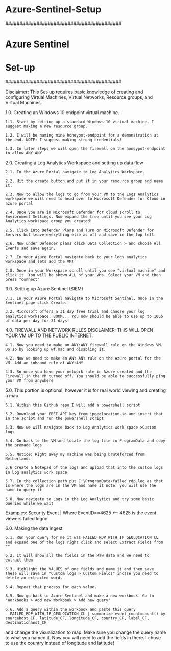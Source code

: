 # Azure-Sentinel-Setup

#########################################
#              Azure Sentinel           #
#                  Set-up               #
#########################################

Disclaimer: This Set-up requires basic knowledge of creating and configuring Virtual Machines, Virtual Networks, Resource groups, and Virtual Machines.


1.0. Creating an Windows 10 endpoint virtual machine.

    1.1. Start by setting up a standard Windows 10 virtual machine. I suggest making a new resource group.

    1.2. I will be naming mine honeypot-endpoint for a demonstration at the end. NOTE: I suggest making strong credentials!

    1.3. In later steps we will open the firewall on the honeypot-endpoint to allow ANY:ANY

2.0. Creating a Log Analytics Workspace and setting up data flow

    2.1. In the Azure Portal navigate to Log Analytics Workspace.

    2.2. Hit the create button and put it in your resource group and name it.

    2.3. Now to allow the logs to go from your VM to the Logs Analytics workspace we will need to head over to Microsoft Defender for Cloud in azure portal

    2.4. Once you are in Microsoft Defender for cloud scroll to Enviornment Settings. Now expand the tree until you see your Log Analytics workspace group you created!

    2.5. Click into Defender Plans and Turn on Microsoft Defender for Servers but leave everything else as off and save in the top left.

    2.6. Now under Defender plans click Data Collection > and choose All Events and save again.

    2.7. In your Azure Portal navigate back to your logs analytics workspace and lets add the VM!

    2.8. Once in your Workspace scroll until you see "virtual machine" and click it. You will be shown ALL of your VMs. Select your VM and then press "connect"

3.0. Setting up Azure Sentinel (SIEM)

    3.1. In your Azure Portal navigate to Microsoft Sentinel. Once in the Sentinel page click Create.

    3.2. Microsoft offers a 31 day free trial and choose your log analytics workspace. BOOM... You now should be able to use up to 10Gb of data per day for 31 days!

4.0. FIREWALL AND NETWORK RULES DISCLAIMER: THIS WILL OPEN YOUR VM UP TO THE PUBLIC INTERNET.

    4.1. Now you need to make an ANY:ANY firewall rule on the Windows VM. Do so by looking up wf.msc and disabling it. 

    4.2. Now we need to make an ANY ANY rule on the Azure portal for the VM. Add an inbound rule of ANY:ANY

    4.3. So once you have your network rule in Azure created and the Firewall in the VM turned off. You should be able to successfully ping your VM from anywhere

5.0. This portion is optional, however it is for real world viewing and creating a map.

    5.1. Within this Github repo I will add a powershell script 

    5.2. Download your FREE API key from ipgeolocation.io and insert that in the script and run the powershell script

    5.3. Now we will navigate back to Log Analytics work space >Custom logs

    5.4. Go back to the VM and locate the log file in ProgramData and copy the premade logs

    5.5. Notice: Right away my machine was being bruteforced from Netherlands

    5.6 Create a Notepad of the logs and upload that into the custom logs in Log analytics work space

    5.7. In the collection path put C:\ProgramData\failed_rdp.log as that is where the logs are in the VM and name it note: you will use the name to query it

    5.8. Now navigate to Logs in the Log Analytics and try some basic Queries while we wait

  Examples: Security Event | Where EventID==4625  <-- 4625 is the event viewers failed logon
  
6.0. Making the data ingest

    6.1. Run your query for me it was FAILED_RDP_WITH_IP_GEOLOCATION_CL and expand one of the logs right click and select Extract Fields from ""

    6.2. It will show all the fields in the Raw data and we need to extract them

    6.3. Highlight the VALUES of one fields and name it and then save. These will save in "Custom logs > Custom Fields" incase you need to delete an extracted word.

    6.4. Repeat that process for each value.

    6.5. Now go back to Azure Sentinel and make a new workbook. Go to "Workbooks > Add new Workbook > Add new query"

    6.6. Add a query within the workbook and paste this query
      FAILED_RDP_WITH_IP_GEOLOCATION_CL | summarize event_count=count() by sourcehost_CF, latitude_CF, longitude_CF, country_CF, label_CF, destinationhost_CF

  and change the visualization to map. Make sure you change the query name to what you named it. Now you will need to add the fields in there. 
  I chose to use the country instead of longitude and latitude!






  

  
  
  
  
